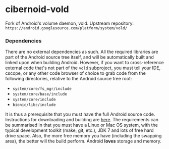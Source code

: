 # cibernoid-vold
Fork of Android's volume daemon, vold.
Upstream repository: `https://android.googlesource.com/platform/system/vold/`

### Dependencies

There are no external dependencies as such. All the required libraries are part of the Android source tree itself, and will be automatically built and linked upon when building Android. However, if you want to cross-reference external code that's not part of the `vold` subproject, you must tell your IDE, cscope, or any other code browser of choice to grab code from the following directories, relative to the Android source tree root:

 - `system/core/fs_mgr/include`
 - `system/core/base/include`
 - `system/core/include`
 - `bionic/libc/include`

It is thus a prerequisite that you must have the full Android source code. Instructions for downloading and building are [here](http://source.android.com/source/requirements.html). The requirements can be summarised in that you must have a Linux or Mac OS system, with the typical development toolkit (make, git, etc.), JDK 7 and lots of free hard drive space. Also, the more free memory you have (including the swapping area), the better will the build perform. Android **loves** storage and memory.
